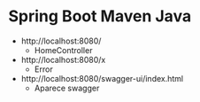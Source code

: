 # Spring Boot Maven Java

- http://localhost:8080/
    - HomeController
- http://localhost:8080/x
    - Error
- http://localhost:8080/swagger-ui/index.html
    - Aparece swagger